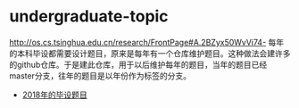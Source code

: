 # undergraduate-topic
http://os.cs.tsinghua.edu.cn/research/FrontPage#A.2BZyx50WvVi74-
每年的本科毕设都需要设计题目，原来是每年有一个仓库维护题目。这种做法会建许多的github仓库。于是建此仓库，用于以后维护每年的题目，当年的题目已经master分支，往年的题目是以年份作为标签的分支。

 * [2018年的毕设题目](https://github.com/oscourse-tsinghua/undergraduate-topic2018)
